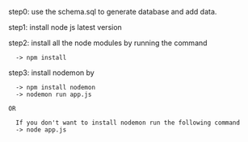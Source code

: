 step0: use the schema.sql to generate database and add data.

step1:  install node js latest version


step2: install all the node modules by running the command 

      -> npm install 


step3: install nodemon by 

      -> npm install nodemon 
      -> nodemon run app.js

    OR

      If you don't want to install nodemon run the following command 
      -> node app.js
